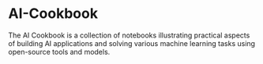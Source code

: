 # AI-Cookbook
The AI Cookbook is a collection of notebooks illustrating practical aspects of building AI applications and solving various machine learning tasks using open-source tools and models.
